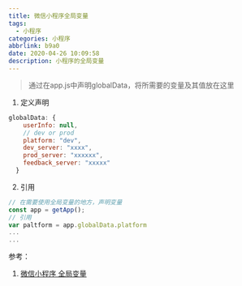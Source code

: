 ```yaml
---
title: 微信小程序全局变量
tags:
  - 小程序
categories: 小程序
abbrlink: b9a0
date: 2020-04-26 10:09:58
description: 小程序的全局变量
---
```

> 通过在app.js中声明globalData，将所需要的变量及其值放在这里
1. 定义声明
```js
globalData: {
    userInfo: null,
    // dev or prod
    platform: "dev",
    dev_server: "xxxx",
    prod_server: "xxxxxx",
    feedback_server: "xxxxx"
  }
```
2. 引用
```js
// 在需要使用全局变量的地方，声明变量
const app = getApp();
// 引用
var paltform = app.globalData.platform
...
...
```
参考：
1. [微信小程序 全局变量][1]

[1]:	https://www.jianshu.com/p/925aad432874